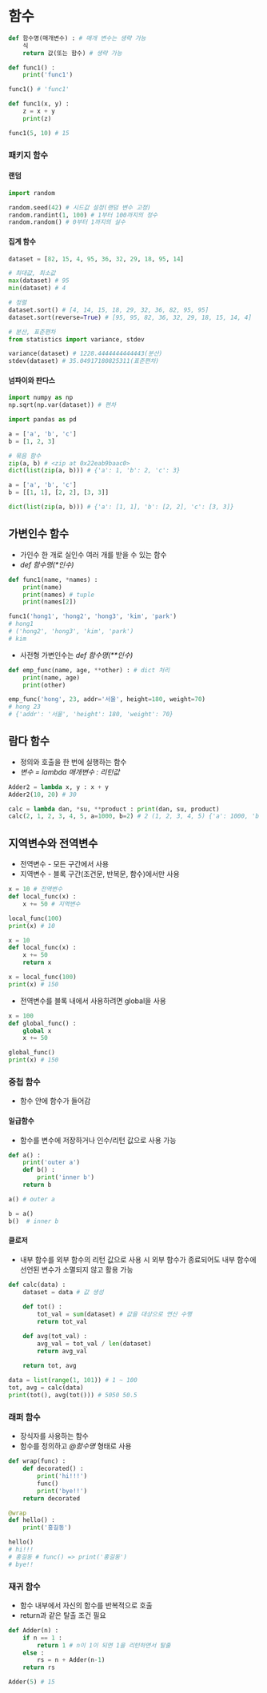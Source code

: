 # 함수
```python
def 함수명(매개변수) : # 매개 변수는 생략 가능
    식
    return 값(또는 함수) # 생략 가능
```
```python
def func1() :
    print('func1')

func1() # 'func1'
```

```python
def func1(x, y) :
    z = x + y
    print(z)

func1(5, 10) # 15
```

### 패키지 함수
#### 랜덤
```python
import random

random.seed(42) # 시드값 설정(랜덤 변수 고정)
random.randint(1, 100) # 1부터 100까지의 정수
random.random() # 0부터 1까지의 실수
```

#### 집계 함수
```python
dataset = [82, 15, 4, 95, 36, 32, 29, 18, 95, 14]

# 최대값, 최소값
max(dataset) # 95
min(dataset) # 4

# 정렬
dataset.sort() # [4, 14, 15, 18, 29, 32, 36, 82, 95, 95]
dataset.sort(reverse=True) # [95, 95, 82, 36, 32, 29, 18, 15, 14, 4]

# 분산, 표준편차
from statistics import variance, stdev

variance(dataset) # 1228.4444444444443(분산)
stdev(dataset) # 35.04917180825311(표준편차)
```

#### 넘파이와 판다스
```python
import numpy as np
np.sqrt(np.var(dataset)) # 편차

import pandas as pd

a = ['a', 'b', 'c']
b = [1, 2, 3]

# 묶음 함수
zip(a, b) # <zip at 0x22eab9baac0>
dict(list(zip(a, b))) # {'a': 1, 'b': 2, 'c': 3}

a = ['a', 'b', 'c']
b = [[1, 1], [2, 2], [3, 3]]

dict(list(zip(a, b))) # {'a': [1, 1], 'b': [2, 2], 'c': [3, 3]}
```

## 가변인수 함수
- 가인수 한 개로 실인수 여러 개를 받을 수 있는 함수
- *def 함수명(\*인수)*
```python
def func1(name, *names) :
    print(name)
    print(names) # tuple
    print(names[2])

func1('hong1', 'hong2', 'hong3', 'kim', 'park')
# hong1
# ('hong2', 'hong3', 'kim', 'park')
# kim
```

- 사전형 가변인수는  *def 함수명(\*\*인수)*
```python
def emp_func(name, age, **other) : # dict 처리
    print(name, age)
    print(other)

emp_func('hong', 23, addr='서울', height=180, weight=70)
# hong 23
# {'addr': '서울', 'height': 180, 'weight': 70}
```

## 람다 함수
- 정의와 호출을 한 번에 실행하는 함수
- *변수 = lambda 매개변수 : 리턴값*
```python
Adder2 = lambda x, y : x + y
Adder2(10, 20) # 30

calc = lambda dan, *su, **product : print(dan, su, product)
calc(2, 1, 2, 3, 4, 5, a=1000, b=2) # 2 (1, 2, 3, 4, 5) {'a': 1000, 'b': 2}
```

## 지역변수와 전역변수
- 전역변수 - 모든 구간에서 사용
- 지역변수 - 블록 구간(조건문, 반복문, 함수)에서만 사용
```python
x = 10 # 전역변수
def local_func(x) :
    x += 50 # 지역변수

local_func(100)
print(x) # 10
```
```python
x = 10
def local_func(x) :
    x += 50
    return x

x = local_func(100)
print(x) # 150
```
- 전역변수를 블록 내에서 사용하려면 global을 사용
```python
x = 100
def global_func() :
    global x
    x += 50

global_func()
print(x) # 150
```

### 중첩 함수
- 함수 안에 함수가 들어감

#### 일급함수
- 함수를 변수에 저장하거나 인수/리턴 값으로 사용 가능
```python
def a() :
    print('outer a')
    def b() :
        print('inner b')
    return b

a() # outer a

b = a()
b()  # inner b
```

#### 클로저
- 내부 함수를 외부 함수의 리턴 값으로 사용 시 외부 함수가 종료되어도 내부 함수에 선언된 변수가 소멸되지 않고 활용 가능
```python
def calc(data) :
    dataset = data # 값 생성
    
    def tot() :
        tot_val = sum(dataset) # 값을 대상으로 연산 수행
        return tot_val

    def avg(tot_val) :
        avg_val = tot_val / len(dataset)
        return avg_val
    
    return tot, avg

data = list(range(1, 101)) # 1 ~ 100
tot, avg = calc(data)
print(tot(), avg(tot())) # 5050 50.5
```

### 래퍼 함수
- 장식자를 사용하는 함수
- 함수를 정의하고 *@함수명* 형태로 사용
```python
def wrap(func) :
    def decorated() :
        print('hi!!!')
        func()
        print('bye!!')
    return decorated

@wrap
def hello() :
    print('홍길동')

hello()
# hi!!!
# 홍길동 # func() => print('홍길동')
# bye!!
```

### 재귀 함수
- 함수 내부에서 자신의 함수를 반복적으로 호출
- return과 같은 탈출 조건 필요
```python
def Adder(n) :
    if n == 1 :
        return 1 # n이 1이 되면 1을 리턴하면서 탈출
    else :
        rs = n + Adder(n-1)
    return rs

Adder(5) # 15
```